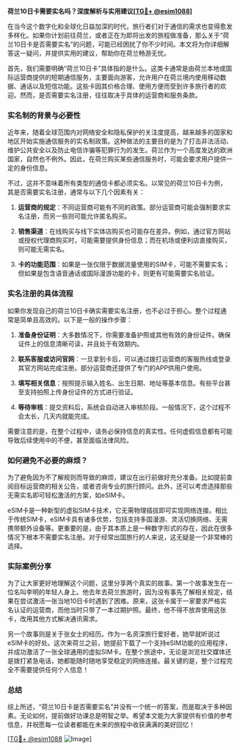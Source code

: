 **荷兰10日卡需要实名吗？深度解析与实用建议[[TG💪+ @esim1088](https://t.me/s/esim1088)]**

在当今这个数字化和全球化日益加深的时代，旅行者们对于通信的需求也变得愈发多样化。如果你计划前往荷兰，或者正在为即将出发的旅程做准备，那么关于“荷兰10日卡是否需要实名”的问题，可能已经困扰了你不少时间。本文将为你详细解答这一疑问，并提供实用的建议，帮助你在荷兰畅游无忧。

首先，我们需要明确“荷兰10日卡”具体指的是什么。这类卡通常是由荷兰本地或国际运营商提供的短期通信服务，主要面向游客，允许用户在荷兰境内使用移动数据、通话以及短信功能。这些卡因其价格合理、使用方便而受到许多旅行者的欢迎。然而，是否需要实名注册，往往取决于具体的运营商和服务条款。

### 实名制的背景与必要性

近年来，随着全球范围内对网络安全和隐私保护的关注度提高，越来越多的国家和地区开始实施通信服务的实名制政策。这种做法的主要目的是为了打击非法活动、维护公共安全以及防止电信诈骗等犯罪行为的发生。荷兰作为一个高度发达的欧洲国家，自然也不例外。因此，在荷兰购买某些通信服务时，可能会要求用户提供一定的身份信息。

不过，这并不意味着所有类型的通信卡都必须实名。以常见的荷兰10日卡为例，其是否需要实名注册，通常与以下几个因素有关：

1. **运营商的规定**：不同运营商可能有不同的政策。部分运营商可能会强制要求实名注册，而另一些则可能允许匿名购买。
   
2. **销售渠道**：在线购买与线下实体店购买也可能存在差异。例如，通过官方网站或授权代理商购买时，可能需要提供身份信息；而在机场或便利店直接购买，则可能无需实名。

3. **卡的功能范围**：如果是一张仅限于数据流量使用的SIM卡，可能不需要实名；但如果是包含语音通话或国际漫游功能的卡，则更有可能需要实名验证。

### 实名注册的具体流程

如果你发现自己的荷兰10日卡确实需要实名注册，也不必过于担心。整个过程通常是简单且高效的。以下是一般的操作步骤：

1. **准备身份证明**：大多数情况下，你需要准备护照或其他有效的身份证件。确保证件上的信息清晰可读，并且处于有效期内。

2. **联系客服或访问官网**：一旦拿到卡后，可以通过拨打运营商的客服热线或登录其官方网站完成注册。部分运营商还提供了专门的APP供用户使用。

3. **填写相关信息**：按照提示输入姓名、出生日期、地址等基本信息。有些平台甚至支持拍照上传身份证件的方式进行验证。

4. **等待审核**：提交资料后，系统会自动进入审核阶段。一般情况下，这个过程不会太长，几天内就能完成。

需要注意的是，在整个过程中，请务必保持信息的真实性。任何虚假信息都有可能导致后续使用中的不便，甚至面临法律风险。

### 如何避免不必要的麻烦？

为了避免因为不了解规则而导致的麻烦，建议在出行前做好充分准备。比如提前查阅目标运营商的相关公告，或者咨询专业的旅行顾问。此外，还可以考虑选择那些无需实名即可轻松激活的方案，如eSIM卡。

eSIM卡是一种新型的虚拟SIM卡技术，它无需物理插拔即可实现网络连接。相比于传统SIM卡，eSIM卡具有诸多优势，包括支持多国漫游、灵活切换网络、无需携带额外设备等。更重要的是，由于其本质上是一种数字形式的存在，因此在很多情况下根本不需要实名注册。对于经常出国旅行的人来说，这无疑是一个非常棒的选择。

### 实际案例分享

为了让大家更好地理解这个问题，这里分享两个真实的故事。第一个故事发生在一位名叫李明的年轻人身上。他去年去荷兰旅游时，因为没有事先了解相关规定，结果在尝试激活一张当地10日卡时遇到了困难。原来，这张卡属于一家要求严格实名认证的运营商，而他当时只带了一本过期护照。最终，他不得不放弃使用这张卡，改用其他方式解决通讯需求。

另一个故事则是关于张女士的经历。作为一名资深旅行爱好者，她早就听说过eSIM卡的好处。这次来荷兰之前，她提前下载了一个支持eSIM功能的应用程序，并成功激活了一张全球通用的虚拟SIM卡。在整个旅途中，无论是浏览社交媒体还是拨打紧急电话，她都能随时随地享受稳定的网络连接。最关键的是，整个过程完全不需要提供任何个人信息！

### 总结

综上所述，“荷兰10日卡是否需要实名”并没有一个统一的答案，而是取决于多种因素。无论如何，提前做好功课总是明智之举。希望本文能为大家提供有价值的参考信息，并祝愿每一位读者都能在未来的旅程中收获满满的美好回忆！

[[TG💪+ @esim1088](https://t.me/s/esim1088) ![Image](https://i.postimg.cc/4NQfJmqS/Snipaste-2025-05-13-00-14-12.png)]